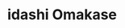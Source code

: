 ---
layout: place
title: "idashi Omakase"
permalink: /new-york/brooklyn/idashi-omakase.html
stateAbbr: NY
stateName: New York
cityName: Brooklyn
seo:
  name: "idashi Omakase"
  type: Restaurant
  links: https://www.idashiomakase.com/
description: "idashi Omakase serves delicious sushi in Brooklyn, New York. Try fresh Japanese dishes for a great dining experience. Available for takeout, delivery, and dinner."
place_id: ChIJca2ebQBbwokRTjTkh72DWPE
photos:
  - name: >-
      places/ChIJca2ebQBbwokRTjTkh72DWPE/photos/AeeoHcIP5ZQTmB0YQ5nkj4Jy3cBeKlz6EW-8TSC0cg_vgOo0V8DWzqYapNwW1P8N4dLGnLE6NxWy7kjdzwBv-KB2EoXdhrKV0FG2ZKiEa3YAsjc5CsQEWKPUfz3q3gTB0y5yJlusVvHK6plN64QNTF4rxPb6bwBOq2QhG3wgWtt_Y5satifp7CB4X4I8U6ETPCe4qKUdoWJI_j6mSieDcMVnh9RX5Xz6ayDV5JRhJwWhNS2UZdQ9i9gGMv9olGcgysufk-lHntZUaGwVicLlJF-3F8rprLvWdfUafgDCgWNyfTUiwQ
    widthPx: 2276
    heightPx: 1280
    authorAttributions:
      - displayName: idashi Omakase
        uri: https://maps.google.com/maps/contrib/102369447845405128610
        photoUri: >-
          https://lh3.googleusercontent.com/a-/ALV-UjWV1tFKNVXzSOsS2Bql1yEK49uV-dTFoCPiwX8wNFrl3V8FcNa3=s100-p-k-no-mo
    flagContentUri: >-
      https://www.google.com/local/imagery/report/?cb_client=maps_api_places.places_api&image_key=!1e10!2sAF1QipNb_WsUivi4vfejp9QeCLULKrhkVuPlSMC_1mWA&hl=en-US
    googleMapsUri: >-
      https://www.google.com/maps/place//data=!3m4!1e2!3m2!1sAF1QipNb_WsUivi4vfejp9QeCLULKrhkVuPlSMC_1mWA!2e10!4m2!3m1!1s0x89c25b006d9ead71:0xf15883bd87e4344e
  - name: >-
      places/ChIJca2ebQBbwokRTjTkh72DWPE/photos/AeeoHcI07eHdFktOckiW19GoGBh9Q1EylNCVS1wo54SVFHQMP-RcbgDMm6-iSCqOk0EO6eSFiIQ-WZTFY-nfELCklUaSWSQh7TC0QK5oMks9gds5XxlQmsSUKqtfRlfcCGe0J2XqwYkwsFNL5gua3RObxEj8tI0mjtF84Nbml0KkY90-k7vTMKR0y6mAvlPR1BAjPokopChYSJMvjvjEeLfuRvmb7Jd8619YjiCUcUOOP9LwYcTQJ6FlwjDpoaOxIRzXtQzsoMHlQQJSf-JCsFnrOml7P1jA5CJUmGJchMUJY4yZrQ
    widthPx: 843
    heightPx: 1126
    authorAttributions:
      - displayName: idashi Omakase
        uri: https://maps.google.com/maps/contrib/102369447845405128610
        photoUri: >-
          https://lh3.googleusercontent.com/a-/ALV-UjWV1tFKNVXzSOsS2Bql1yEK49uV-dTFoCPiwX8wNFrl3V8FcNa3=s100-p-k-no-mo
    flagContentUri: >-
      https://www.google.com/local/imagery/report/?cb_client=maps_api_places.places_api&image_key=!1e10!2sAF1QipNOUTjL2fq0W1FPmNTPjrGT_tsmFGWfRGJLZO8y&hl=en-US
    googleMapsUri: >-
      https://www.google.com/maps/place//data=!3m4!1e2!3m2!1sAF1QipNOUTjL2fq0W1FPmNTPjrGT_tsmFGWfRGJLZO8y!2e10!4m2!3m1!1s0x89c25b006d9ead71:0xf15883bd87e4344e
  - name: >-
      places/ChIJca2ebQBbwokRTjTkh72DWPE/photos/AeeoHcLbKisyjbOaQh6ifFbeQI7lhsuOme1QurYF-Qrbl9rFezRm3BImOaQ2y5DZaLQd38bfshKKArVfaZVsNv4PzBVNMFhM8460Vd7bRxTkAN5ViJiKbob_WzjKID7X3yIGRzstSuzY_TZuVWTtkkOemo_FjnLSCBoCM5Ag23RgXo65xNxqEa79fbwrQBUeCxSkcfNdEAaJUiLAJAD3-EOmlCEELIy21zipMlwEbQsf9Y9UypvoCqmTDuWqDQUYhilxaQXwxO0pPbJYmwG9b3jrmHBOrsKqdnUdbBHVItub6rFZmdtm7hkjLH6KM8dJNGeVsaHOpxpNh_SkRoCdcvjazsz0P0e3zZdXTl3TCRgwYVha4iLmfxrTOJjq1SSTe4fE6mz5sdwM1vGye7GOZ1iDa39otLrMACUXLYzZtKPUXIGOEYo
    widthPx: 3600
    heightPx: 4800
    authorAttributions:
      - displayName: Antoinette Lui
        uri: https://maps.google.com/maps/contrib/118179581722055732986
        photoUri: >-
          https://lh3.googleusercontent.com/a-/ALV-UjUYcd0_GR2bY76oskWSgE1Lg1Zl6di8AKM0rY-fmlnK5oCiK6VT=s100-p-k-no-mo
    flagContentUri: >-
      https://www.google.com/local/imagery/report/?cb_client=maps_api_places.places_api&image_key=!1e10!2sCIHM0ogKEICAgMCo_NHcugE&hl=en-US
    googleMapsUri: >-
      https://www.google.com/maps/place//data=!3m4!1e2!3m2!1sCIHM0ogKEICAgMCo_NHcugE!2e10!4m2!3m1!1s0x89c25b006d9ead71:0xf15883bd87e4344e
  - name: >-
      places/ChIJca2ebQBbwokRTjTkh72DWPE/photos/AeeoHcIoyrVw_ew4O2CFF8Gmci0E7zrXSSs8OfugCnI6GePt4jHOCVydkrbmTOM268yqheQ3vvccB-3aOSg8Ov__oKr2WguHx-nSVPy4-f2bY7bcT4LFW0bnUBa6SM8SlcJUdL1V695yEJwqkFSOlzODvLcsckV72PsQ5zMJsoVY5rvXBK_VgqzoawnIF59WYON7CFKkbNgwo5Hk4cBbXvSfo8hAKCQo8cC5MO3Wa4uaYto6q4c6qChoW7DLOP_lF8giZv_fXEzD2hdjPk-_L2qzeGiwLZYVUYiUoohWXBF9BJELSA
    widthPx: 750
    heightPx: 690
    authorAttributions:
      - displayName: idashi Omakase
        uri: https://maps.google.com/maps/contrib/102369447845405128610
        photoUri: >-
          https://lh3.googleusercontent.com/a-/ALV-UjWV1tFKNVXzSOsS2Bql1yEK49uV-dTFoCPiwX8wNFrl3V8FcNa3=s100-p-k-no-mo
    flagContentUri: >-
      https://www.google.com/local/imagery/report/?cb_client=maps_api_places.places_api&image_key=!1e10!2sAF1QipPA1B7yx9QnO-JeMscErZAmatLwcL1Zz_whB2ye&hl=en-US
    googleMapsUri: >-
      https://www.google.com/maps/place//data=!3m4!1e2!3m2!1sAF1QipPA1B7yx9QnO-JeMscErZAmatLwcL1Zz_whB2ye!2e10!4m2!3m1!1s0x89c25b006d9ead71:0xf15883bd87e4344e
  - name: >-
      places/ChIJca2ebQBbwokRTjTkh72DWPE/photos/AeeoHcK5dXnog6faRjqq52FFBdxt0btPnj5mFck-zLuaapOVeQH6getWJspSOIBAyA4V2P26J4-HGRVg6aZNFEZjYr0RbSv9KXInyPS8BiIrabtg7zpwwZ9Qm6gGh2UoxpeFX4KptPTYk7JFfuLhKqRXzIa4wrerKuRuEI7pnlxZtj0B5tvgm7rylMoDfhtelCGhVo0qLmxEI5ReBPvFR7v8t-4Jj9nXAlVmWqll9UmITWxK4hjJqLnvU1JPS2MSaB-3bjp02rIEFCcYJcKOJ6rwvossT9cVYcUX7cZHxwirwwG5fH0dGnlGnk3WVt2AYBRymaYQmV_cP3Pk880oglBbHijRJB3Cux_69kGXT9Q22S_31gnpxxKjTrd5MCF2dlQ7hpQbY2nfauaLIqEymv2KR7Pm974b01ll_CZhqxQxwcY
    widthPx: 3024
    heightPx: 4032
    authorAttributions:
      - displayName: Antoinette Lui
        uri: https://maps.google.com/maps/contrib/118179581722055732986
        photoUri: >-
          https://lh3.googleusercontent.com/a-/ALV-UjUYcd0_GR2bY76oskWSgE1Lg1Zl6di8AKM0rY-fmlnK5oCiK6VT=s100-p-k-no-mo
    flagContentUri: >-
      https://www.google.com/local/imagery/report/?cb_client=maps_api_places.places_api&image_key=!1e10!2sCIHM0ogKEICAgMCo_NHcag&hl=en-US
    googleMapsUri: >-
      https://www.google.com/maps/place//data=!3m4!1e2!3m2!1sCIHM0ogKEICAgMCo_NHcag!2e10!4m2!3m1!1s0x89c25b006d9ead71:0xf15883bd87e4344e
  - name: >-
      places/ChIJca2ebQBbwokRTjTkh72DWPE/photos/AeeoHcLpMSFrZgGmR1L1knqd5p0hO5Io3EqcmeMVGIsoQsyRsGIy9eGCjEIC0RaoMMlsiL8w1FkJ3eU27csXq4Se7FzkME7p-fhLoNCWnnNZGFLjX3HARPQvN8wmeIjyNQnsjldHOeWDgq_jjgmtRZMJXbu_EuGJXKA7gYWFOJWzqTpHH6svkIldoNyKGvUDy_9bpJQn_Zw2sZvEuv1JZ4fZiqq2r_OWzYGyNCcask6nPShi81hhf0tOajZEPuqVtdZ7ZR-leBZpCpVPVPtVkwfTbHYmoJYWWxWqScwk9bSLid1BJ8BGIFfjJzJfr60wpg4KLICbP_-wJrXYRaerXOhhGDqprREK5CsanyanrRmoUVPMsH1sE-QSzePJg1jkrzfXCIF-T-mMNlWj9ytHkAlmF-n4KNGa_GUOmBFe4rSqSxMC6g
    widthPx: 4752
    heightPx: 3168
    authorAttributions:
      - displayName: wen wen
        uri: https://maps.google.com/maps/contrib/101234478326324835670
        photoUri: >-
          https://lh3.googleusercontent.com/a-/ALV-UjVS99Q26hilc4NX2o0zNYlLD9gSjSDMyGV5_sTPY3R3yAuIp9YH=s100-p-k-no-mo
    flagContentUri: >-
      https://www.google.com/local/imagery/report/?cb_client=maps_api_places.places_api&image_key=!1e10!2sCIHM0ogKEICAgIDD3fbpHw&hl=en-US
    googleMapsUri: >-
      https://www.google.com/maps/place//data=!3m4!1e2!3m2!1sCIHM0ogKEICAgIDD3fbpHw!2e10!4m2!3m1!1s0x89c25b006d9ead71:0xf15883bd87e4344e
  - name: >-
      places/ChIJca2ebQBbwokRTjTkh72DWPE/photos/AeeoHcIDLdyLIuwzSvOiGymg2zDhB-HuQaN-XB3WeRrXqyaBVDe7H_Q-IOi3zpjyc80BbQSUtKn1dqdVVYNZwW8pH9raBmpnYsFJcNURx0qs3DjQkuEWZKKEafzV-MTBFnO5kG2i5JMOcfSvvWNWt7KNeJ3rDpX8ZFWOE3ZLZmObTsdTGEKeRWWmcy1NPlUL3W_x1avhMJIyFjtNGOrR7dBbai-TdK_nVN-wGHLxq3OMPFPsDt3crPHg7U9wDcD56Zh7_j0eLCJkJpX0NxfsoW2e5F1vWcPpHQjNQ-UhQ1LDawvgDc7nUaTR2GkCy10LmipgTYWhHHleefFgBcbHaTa5nmBHo4sjXU7zoJgPlgMQ6K0vwmtL6m0veT7xco0aP7R9AttdPipVP-Y7obP1n-_vGcxXnWvajTffgc4qAyUsUpTU
    widthPx: 4032
    heightPx: 3024
    authorAttributions:
      - displayName: Shim Mi Kadota
        uri: https://maps.google.com/maps/contrib/115274080064046375999
        photoUri: >-
          https://lh3.googleusercontent.com/a-/ALV-UjXxBFKhveh7s0TCrD3SJQC6y6TaZftww2GWofeyfafpqlyo5yZy=s100-p-k-no-mo
    flagContentUri: >-
      https://www.google.com/local/imagery/report/?cb_client=maps_api_places.places_api&image_key=!1e10!2sCIHM0ogKEICAgIC78rWEyAE&hl=en-US
    googleMapsUri: >-
      https://www.google.com/maps/place//data=!3m4!1e2!3m2!1sCIHM0ogKEICAgIC78rWEyAE!2e10!4m2!3m1!1s0x89c25b006d9ead71:0xf15883bd87e4344e
  - name: >-
      places/ChIJca2ebQBbwokRTjTkh72DWPE/photos/AeeoHcI3vTP6sCwYwfTJQmc9eZtSOS0cAHaJ-Yc0yCLpVSNZgFubyqesGgnHDXC3c3OCnfTJXmNBUIhFXzoa7Aunx2pOEdKLnqEHkJZMF6RBs-kufCBzHxP9ccmZOB35axmr4UkCsBvG_reNMpGYW6MjXxnf6Pz7Re2LKNUjbSOa5IgHN-Pb0m2M22W9wVwNiGvIuHpwMeyB3htBLtOOFtmaSUZn4nPBuDVfTMackgvO-zqH_R1o8PIeKUUYmdUbxlWLHJwCm-rAJEc3dvCqcn9ayOhIaCVgyNMLsmw1ohao0nN3Sg
    widthPx: 4000
    heightPx: 1868
    authorAttributions:
      - displayName: idashi Omakase
        uri: https://maps.google.com/maps/contrib/102369447845405128610
        photoUri: >-
          https://lh3.googleusercontent.com/a-/ALV-UjWV1tFKNVXzSOsS2Bql1yEK49uV-dTFoCPiwX8wNFrl3V8FcNa3=s100-p-k-no-mo
    flagContentUri: >-
      https://www.google.com/local/imagery/report/?cb_client=maps_api_places.places_api&image_key=!1e10!2sAF1QipOU_TN3BIfymiYOS3iQ7nYRGGLBa5S0af35uZdn&hl=en-US
    googleMapsUri: >-
      https://www.google.com/maps/place//data=!3m4!1e2!3m2!1sAF1QipOU_TN3BIfymiYOS3iQ7nYRGGLBa5S0af35uZdn!2e10!4m2!3m1!1s0x89c25b006d9ead71:0xf15883bd87e4344e
  - name: >-
      places/ChIJca2ebQBbwokRTjTkh72DWPE/photos/AeeoHcJxQLEHUJx9XdxISaDDZVHdgC8aDZVDKsfIv4I-eO9Fii9yyXSIp5x5UzCqEw0IsBENtiJl8lN6TfZP9UcP9yvYYfIVVIn3zFmaTg0lQNiM82kLUodYQkKMrXl3H2YOKhSGM6OzIaOKsLUtq3PrwcVA1K28lMSiZazI0RkO0ts3hRmo9VbRK4NKDlO0w-FqtPj7R4aqEjizHK-m-7qbidctSAvg6cKmxSf7iWUhVWgBu5Q3vYTZnpXQl3PW-kkVvVkt-cSgnz0Z3yYd96i_SccOaDmEIPHlDasOf0cKOrI881tWKJAuvT67AuUO14mi4YUfIs4l_DORl2uH-5KUjLPUdS_MOSuYatg4pXqYzPOB1TctAnHV5Bwf7Z9o9yFx62VxTsANZCkZtMc7j284EQwNNqoGvEhHvcmDKEpvzAJ6GA
    widthPx: 4000
    heightPx: 3000
    authorAttributions:
      - displayName: Celine
        uri: https://maps.google.com/maps/contrib/114628331085119106330
        photoUri: >-
          https://lh3.googleusercontent.com/a-/ALV-UjWif4HDfV9mgq35pfjKRDY95tAX5iOKLlHNepY5De79CzGlk9_9FA=s100-p-k-no-mo
    flagContentUri: >-
      https://www.google.com/local/imagery/report/?cb_client=maps_api_places.places_api&image_key=!1e10!2sCIHM0ogKEICAgICn5bjELw&hl=en-US
    googleMapsUri: >-
      https://www.google.com/maps/place//data=!3m4!1e2!3m2!1sCIHM0ogKEICAgICn5bjELw!2e10!4m2!3m1!1s0x89c25b006d9ead71:0xf15883bd87e4344e
  - name: >-
      places/ChIJca2ebQBbwokRTjTkh72DWPE/photos/AeeoHcIpXr3jIYRV_QOJd6WhM2YaJmBnENaaRIhvUJkqiBiVvXFqU1uOwIqmj4q_FcnUa3Z2WJRCPOiajGDBtXiBJ9TAbmID-MsSKK8a_fpWXjqQGZDZdosnJiOQ07byxeHiyrZ67fKEfFhlEBGrkIgRfQLtUwVsV7SVjzQILQua66nWTnkrnSDGrI6bw5CdncTZ8dT1XHWno0nDUdyE05qpIV95U9dP3OsCpnx9KSIPAuErSqDq_asl2ikSui4coSHffYpkzG0xDxKzdLnQYeUP0AUvTFPFamhpZLSAy6MbJjZSBA
    widthPx: 2276
    heightPx: 1280
    authorAttributions:
      - displayName: idashi Omakase
        uri: https://maps.google.com/maps/contrib/102369447845405128610
        photoUri: >-
          https://lh3.googleusercontent.com/a-/ALV-UjWV1tFKNVXzSOsS2Bql1yEK49uV-dTFoCPiwX8wNFrl3V8FcNa3=s100-p-k-no-mo
    flagContentUri: >-
      https://www.google.com/local/imagery/report/?cb_client=maps_api_places.places_api&image_key=!1e10!2sAF1QipNJ-TCoSQwEmzsrhQrezYBUF4bDrpYnnWPFNgCw&hl=en-US
    googleMapsUri: >-
      https://www.google.com/maps/place//data=!3m4!1e2!3m2!1sAF1QipNJ-TCoSQwEmzsrhQrezYBUF4bDrpYnnWPFNgCw!2e10!4m2!3m1!1s0x89c25b006d9ead71:0xf15883bd87e4344e
address: >-
  ALCOHOL & BYOB, 90 Min Per Session Please Be On Time, White Store, 464 Bergen
  St Front, Brooklyn, NY 11217, USA
street: >-
  ALCOHOL & BYOB, 90 Min Per Session Please Be On Time, White Store, 464 Bergen
  St Front
city: Brooklyn
state: NY
zip: '11217'
country: USA
neighborhood: Park Slope
latitude: '40.680890'
longitude: '-73.975967'
accessibility_options:
  wheelchairAccessibleParking: false
  wheelchairAccessibleEntrance: true
  wheelchairAccessibleRestroom: true
  wheelchairAccessibleSeating: false
business_status: OPERATIONAL
name: idashi Omakase
google_maps_links:
  directionsUri: >-
    https://www.google.com/maps/dir//''/data=!4m7!4m6!1m1!4e2!1m2!1m1!1s0x89c25b006d9ead71:0xf15883bd87e4344e!3e0
  placeUri: https://maps.google.com/?cid=17390794811143107662
  writeAReviewUri: >-
    https://www.google.com/maps/place//data=!4m3!3m2!1s0x89c25b006d9ead71:0xf15883bd87e4344e!12e1
  reviewsUri: >-
    https://www.google.com/maps/place//data=!4m4!3m3!1s0x89c25b006d9ead71:0xf15883bd87e4344e!9m1!1b1
  photosUri: >-
    https://www.google.com/maps/place//data=!4m3!3m2!1s0x89c25b006d9ead71:0xf15883bd87e4344e!10e5
primary_type: Japanese Restaurant
opening_hours:
  regular: null
  current: null
secondary_opening_hours:
  regular:
    weekdayDescriptions: null
    type: null
  current:
    weekdayDescriptions: null
    type: null
phone: (646) 813-6888
price_level: PRICE_LEVEL_EXPENSIVE
price_range: $100 &ndash; & up
rating: '4.9'
rating_count: 0
website: https://www.idashiomakase.com/
reviews:
  - name: >-
      places/ChIJca2ebQBbwokRTjTkh72DWPE/reviews/ChdDSUhNMG9nS0VJQ0FnSUNfd19iUG1BRRAB
    relativePublishTimeDescription: 2 months ago
    rating: 5
    text:
      text: >-
        I think this will be my new go to omakase spot!!

        Every bite was flavorful and satisfying. A few definitely blew me away
        but overall 10/10. The team was super friendly and welcoming. The
        atmosphere was intimate and not pretentious, which I can always
        appreciate. The chefs were engaging and personable.

        The BYOB aspect is a definite plus. Very eager to come back!

        Love what you guys are doing!
      languageCode: en
    originalText:
      text: >-
        I think this will be my new go to omakase spot!!

        Every bite was flavorful and satisfying. A few definitely blew me away
        but overall 10/10. The team was super friendly and welcoming. The
        atmosphere was intimate and not pretentious, which I can always
        appreciate. The chefs were engaging and personable.

        The BYOB aspect is a definite plus. Very eager to come back!

        Love what you guys are doing!
      languageCode: en
    authorAttribution:
      displayName: Michelle Desa
      uri: https://www.google.com/maps/contrib/109694221858884630269/reviews
      photoUri: >-
        https://lh3.googleusercontent.com/a-/ALV-UjW2Bri7A9WBpqQw80CmTZHbRdYQkC7F2qN81rDWfQtTCprEWILQSg=s128-c0x00000000-cc-rp-mo-ba4
    publishTime: '2025-01-18T15:18:26.547608Z'
    flagContentUri: >-
      https://www.google.com/local/review/rap/report?postId=ChdDSUhNMG9nS0VJQ0FnSUNfd19iUG1BRRAB&d=17924085&t=1
    googleMapsUri: >-
      https://www.google.com/maps/reviews/data=!4m6!14m5!1m4!2m3!1sChdDSUhNMG9nS0VJQ0FnSUNfd19iUG1BRRAB!2m1!1s0x89c25b006d9ead71:0xf15883bd87e4344e
  - name: >-
      places/ChIJca2ebQBbwokRTjTkh72DWPE/reviews/ChdDSUhNMG9nS0VJQ0FnSURmaHZma3BBRRAB
    relativePublishTimeDescription: 3 months ago
    rating: 5
    text:
      text: >-
        We loved our evening at Idashi and can't wait to be back! So glad to
        have this new spot in the neighborhood. High quality fish, wonderfully
        seasoned and paired with excellent ingredients - standouts were the
        wagyu/truffles/umani and Toro/ikara/umani bowl. I don't eat eel, shrimp
        or scallop so my meal was slightly different from my husband's - we both
        enjoyed the selections made by the chef and appreciated his
        accommodations. Service was great - attentive and welcoming. We ended up
        spending just under $200 pp for food, drinks, tax and service.
      languageCode: en
    originalText:
      text: >-
        We loved our evening at Idashi and can't wait to be back! So glad to
        have this new spot in the neighborhood. High quality fish, wonderfully
        seasoned and paired with excellent ingredients - standouts were the
        wagyu/truffles/umani and Toro/ikara/umani bowl. I don't eat eel, shrimp
        or scallop so my meal was slightly different from my husband's - we both
        enjoyed the selections made by the chef and appreciated his
        accommodations. Service was great - attentive and welcoming. We ended up
        spending just under $200 pp for food, drinks, tax and service.
      languageCode: en
    authorAttribution:
      displayName: Elena
      uri: https://www.google.com/maps/contrib/109835063439025889557/reviews
      photoUri: >-
        https://lh3.googleusercontent.com/a-/ALV-UjVtZQeX02Uc1XchyDpqY35AfdksI46APFhsx5vkK21Q7Iv8k73L-A=s128-c0x00000000-cc-rp-mo-ba5
    publishTime: '2025-01-05T23:53:20.562058Z'
    flagContentUri: >-
      https://www.google.com/local/review/rap/report?postId=ChdDSUhNMG9nS0VJQ0FnSURmaHZma3BBRRAB&d=17924085&t=1
    googleMapsUri: >-
      https://www.google.com/maps/reviews/data=!4m6!14m5!1m4!2m3!1sChdDSUhNMG9nS0VJQ0FnSURmaHZma3BBRRAB!2m1!1s0x89c25b006d9ead71:0xf15883bd87e4344e
  - name: >-
      places/ChIJca2ebQBbwokRTjTkh72DWPE/reviews/ChZDSUhNMG9nS0VJQ0FnSUN2d0t6SENBEAE
    relativePublishTimeDescription: 4 months ago
    rating: 5
    text:
      text: >-
        Damn that was divine! Although we didn't score a seat at the bar, the
        food & service was still top-notch. We ended the meal on a sweet note
        with their tiramisu. Def order an extra sweet shrimp. Chefs kiss 💋
      languageCode: en
    originalText:
      text: >-
        Damn that was divine! Although we didn't score a seat at the bar, the
        food & service was still top-notch. We ended the meal on a sweet note
        with their tiramisu. Def order an extra sweet shrimp. Chefs kiss 💋
      languageCode: en
    authorAttribution:
      displayName: Hailey L
      uri: https://www.google.com/maps/contrib/106681366445002432355/reviews
      photoUri: >-
        https://lh3.googleusercontent.com/a-/ALV-UjVq08VXGUWEbMo19xyJoN3nS421PyGoKawcndc8JuzuwDJ_PpIx=s128-c0x00000000-cc-rp-mo-ba3
    publishTime: '2024-12-07T00:59:52.018192Z'
    flagContentUri: >-
      https://www.google.com/local/review/rap/report?postId=ChZDSUhNMG9nS0VJQ0FnSUN2d0t6SENBEAE&d=17924085&t=1
    googleMapsUri: >-
      https://www.google.com/maps/reviews/data=!4m6!14m5!1m4!2m3!1sChZDSUhNMG9nS0VJQ0FnSUN2d0t6SENBEAE!2m1!1s0x89c25b006d9ead71:0xf15883bd87e4344e
  - name: >-
      places/ChIJca2ebQBbwokRTjTkh72DWPE/reviews/ChZDSUhNMG9nS0VJQ0FnSUNYZzRmUUd3EAE
    relativePublishTimeDescription: 5 months ago
    rating: 5
    text:
      text: >-
        Went to the restaurant for a surprise dinner night out. Was welcomed by
        a friendly staff who sat us and made sure we felt welcomed. The chefs
        who prepared our 16 course tasting menu killed it. Every course got
        better and better making me so excited for what was to come. A full
        tasting that told a beautiful story. 5 stars all around and can’t wait
        to come back
      languageCode: en
    originalText:
      text: >-
        Went to the restaurant for a surprise dinner night out. Was welcomed by
        a friendly staff who sat us and made sure we felt welcomed. The chefs
        who prepared our 16 course tasting menu killed it. Every course got
        better and better making me so excited for what was to come. A full
        tasting that told a beautiful story. 5 stars all around and can’t wait
        to come back
      languageCode: en
    authorAttribution:
      displayName: Robert Butts
      uri: https://www.google.com/maps/contrib/116880475953135138096/reviews
      photoUri: >-
        https://lh3.googleusercontent.com/a-/ALV-UjV4YX1TTi3h1Bpz_1pHhBSqd1WJQCwTO488_3bjkaB8XNDRJEIe=s128-c0x00000000-cc-rp-mo
    publishTime: '2024-10-19T21:43:57.458947Z'
    flagContentUri: >-
      https://www.google.com/local/review/rap/report?postId=ChZDSUhNMG9nS0VJQ0FnSUNYZzRmUUd3EAE&d=17924085&t=1
    googleMapsUri: >-
      https://www.google.com/maps/reviews/data=!4m6!14m5!1m4!2m3!1sChZDSUhNMG9nS0VJQ0FnSUNYZzRmUUd3EAE!2m1!1s0x89c25b006d9ead71:0xf15883bd87e4344e
  - name: >-
      places/ChIJca2ebQBbwokRTjTkh72DWPE/reviews/ChZDSUhNMG9nS0VJQ0FnTURRNW9PWUtREAE
    relativePublishTimeDescription: a month ago
    rating: 5
    text:
      text: >-
        Phenomenal value. Everything was delicious. They could easily charge
        double. Super friendly staff that were accommodating and friendly. Will
        be back soon. Maybe tomorrow :)
      languageCode: en
    originalText:
      text: >-
        Phenomenal value. Everything was delicious. They could easily charge
        double. Super friendly staff that were accommodating and friendly. Will
        be back soon. Maybe tomorrow :)
      languageCode: en
    authorAttribution:
      displayName: Adam Silver
      uri: https://www.google.com/maps/contrib/106881646073419796067/reviews
      photoUri: >-
        https://lh3.googleusercontent.com/a-/ALV-UjW_Wn_0x1x91LkIwl_S5Y3pPuhu8Xoe2gC8WEBjtdK6XhIBv8Lz=s128-c0x00000000-cc-rp-mo-ba2
    publishTime: '2025-03-10T22:24:45.189287Z'
    flagContentUri: >-
      https://www.google.com/local/review/rap/report?postId=ChZDSUhNMG9nS0VJQ0FnTURRNW9PWUtREAE&d=17924085&t=1
    googleMapsUri: >-
      https://www.google.com/maps/reviews/data=!4m6!14m5!1m4!2m3!1sChZDSUhNMG9nS0VJQ0FnTURRNW9PWUtREAE!2m1!1s0x89c25b006d9ead71:0xf15883bd87e4344e
parking_options:
  freeParkingLot: false
  paidParkingLot: false
  freeStreetParking: true
  paidStreetParking: false
  valetParking: false
  freeGarageParking: false
  paidGarageParking: false
payment_options:
  acceptsCreditCards: true
  acceptsDebitCards: true
  acceptsCashOnly: false
  acceptsNfc: true
allow_dogs: null
curbside_pickup: false
delivery: true
dine_in: true
good_for_children: false
good_for_groups: null
good_for_sports: false
live_music: false
menu_for_children: false
outdoor_seating: false
reservable: true
restroom: true
serves_beer: true
serves_breakfast: false
serves_brunch: false
serves_cocktails: null
serves_coffee: false
serves_dinner: true
serves_dessert: true
serves_lunch: false
serves_vegetarian_food: false
serves_wine: true
takeout: true
update_category: essentials
summary: null

---